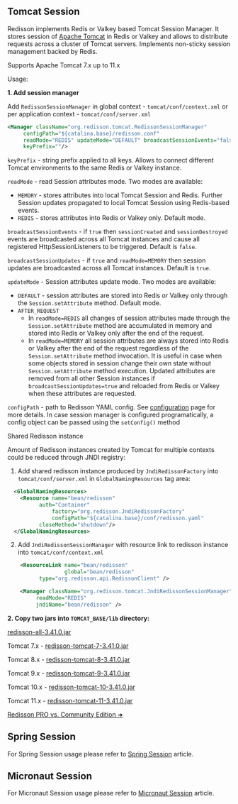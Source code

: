 ## Tomcat Session

Redisson implements Redis or Valkey based Tomcat Session Manager. It stores session of [Apache Tomcat](http://tomcat.apache.org) in Redis or Valkey and allows to distribute requests across a cluster of Tomcat servers. Implements non-sticky session management backed by Redis.

Supports Apache Tomcat 7.x up to 11.x

Usage:

**1. Add session manager**

Add `RedissonSessionManager` in global context - `tomcat/conf/context.xml` or per application context - `tomcat/conf/server.xml`

```xml
<Manager className="org.redisson.tomcat.RedissonSessionManager"
	 configPath="${catalina.base}/redisson.conf" 
	 readMode="REDIS" updateMode="DEFAULT" broadcastSessionEvents="false"
	 keyPrefix=""/>
```

`keyPrefix` - string prefix applied to all keys. Allows to connect different Tomcat environments to the same Redis or Valkey instance.
   
`readMode` - read Session attributes mode. Two modes are available:  

* `MEMORY` - stores attributes into local Tomcat Session and Redis. Further Session updates propagated to local Tomcat Session using Redis-based events.
* `REDIS` - stores attributes into Redis or Valkey only.  Default mode.

`broadcastSessionEvents` - if `true` then `sessionCreated` and `sessionDestroyed` events are broadcasted across all Tomcat instances and cause all registered HttpSessionListeners to be triggered. Default is `false`.
   
`broadcastSessionUpdates` - if `true` and `readMode=MEMORY` then session updates are broadcasted across all Tomcat instances. Default is `true`.

`updateMode` - Session attributes update mode. Two modes are available:  

   * `DEFAULT` - session attributes are stored into Redis or Valkey only through the `Session.setAttribute` method. Default mode.
   * `AFTER_REQUEST`
       * In `readMode=REDIS` all changes of session attributes made through the `Session.setAttribute` method are accumulated in memory and stored into Redis or Valkey only after the end of the request. 
       * In `readMode=MEMORY` all session attributes are always stored into Redis or Valkey after the end of the request regardless of the `Session.setAttribute` method invocation. It is useful in case when some objects stored in session change their own state without `Session.setAttribute` method execution. Updated attributes are removed from all other Session instances if `broadcastSessionUpdates=true` and reloaded from Redis or Valkey when these attributes are requested.  

`configPath` - path to Redisson YAML config. See [configuration](configuration.md) page for more details. In case session manager is configured programatically, a config object can be passed using the `setConfig()` method

Shared Redisson instance  

Amount of Redisson instances created by Tomcat for multiple contexts could be reduced through JNDI registry:

1. Add shared redisson instance produced by `JndiRedissonFactory` into `tomcat/conf/server.xml` in `GlobalNamingResources` tag area:

```xml
  <GlobalNamingResources>
    <Resource name="bean/redisson"
	      auth="Container"
              factory="org.redisson.JndiRedissonFactory"
              configPath="${catalina.base}/conf/redisson.yaml"
	      closeMethod="shutdown"/>
  </GlobalNamingResources>
```

2. Add `JndiRedissonSessionManager` with resource link to redisson instance into `tomcat/conf/context.xml`

```xml
    <ResourceLink name="bean/redisson"
                  global="bean/redisson"
		  type="org.redisson.api.RedissonClient" />

    <Manager className="org.redisson.tomcat.JndiRedissonSessionManager"
         readMode="REDIS"
         jndiName="bean/redisson" />
```

**2. Copy two jars into `TOMCAT_BASE/lib` directory:**

  
[redisson-all-3.41.0.jar](https://repo1.maven.org/maven2/org/redisson/redisson-all/3.41.0/redisson-all-3.41.0.jar)
  
Tomcat 7.x - [redisson-tomcat-7-3.41.0.jar](https://repo1.maven.org/maven2/org/redisson/redisson-tomcat-7/3.41.0/redisson-tomcat-7-3.41.0.jar)  

Tomcat 8.x - [redisson-tomcat-8-3.41.0.jar](https://repo1.maven.org/maven2/org/redisson/redisson-tomcat-8/3.41.0/redisson-tomcat-8-3.41.0.jar)  

Tomcat 9.x - [redisson-tomcat-9-3.41.0.jar](https://repo1.maven.org/maven2/org/redisson/redisson-tomcat-9/3.41.0/redisson-tomcat-9-3.41.0.jar)  

Tomcat 10.x - [redisson-tomcat-10-3.41.0.jar](https://repo1.maven.org/maven2/org/redisson/redisson-tomcat-10/3.41.0/redisson-tomcat-10-3.41.0.jar)  

Tomcat 11.x - [redisson-tomcat-11-3.41.0.jar](https://repo1.maven.org/maven2/org/redisson/redisson-tomcat-11/3.41.0/redisson-tomcat-11-3.41.0.jar)  

[Redisson PRO vs. Community Edition ➜](https://redisson.pro/feature-comparison.html)

## Spring Session

For Spring Session usage please refer to [Spring Session](integration-with-spring.md/#spring-session) article.

## Micronaut Session

For Micronaut Session usage please refer to [Micronaut Session](microservices-integration.md/#session) article.